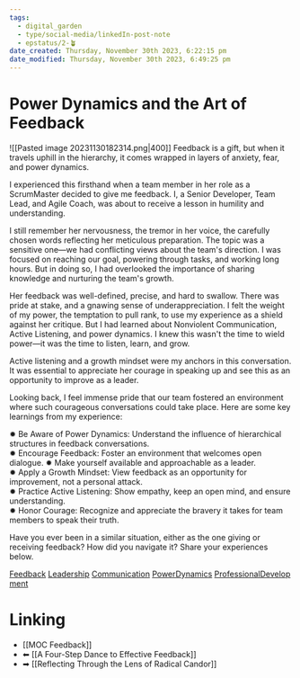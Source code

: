 ```yaml
---
tags:
  - digital_garden
  - type/social-media/linkedIn-post-note
  - epstatus/2-🪴
date_created: Thursday, November 30th 2023, 6:22:15 pm
date_modified: Thursday, November 30th 2023, 6:49:25 pm
---
```

# Power Dynamics and the Art of Feedback
![[Pasted image 20231130182314.png|400]]
Feedback is a gift, but when it travels uphill in the hierarchy, it comes wrapped in layers of anxiety, fear, and power dynamics.  
  
I experienced this firsthand when a team member in her role as a ScrumMaster decided to give me feedback. I, a Senior Developer, Team Lead, and Agile Coach, was about to receive a lesson in humility and understanding.  
  
I still remember her nervousness, the tremor in her voice, the carefully chosen words reflecting her meticulous preparation. The topic was a sensitive one—we had conflicting views about the team's direction. I was focused on reaching our goal, powering through tasks, and working long hours. But in doing so, I had overlooked the importance of sharing knowledge and nurturing the team's growth.  
  
Her feedback was well-defined, precise, and hard to swallow. There was pride at stake, and a gnawing sense of underappreciation. I felt the weight of my power, the temptation to pull rank, to use my experience as a shield against her critique. But I had learned about Nonviolent Communication, Active Listening, and power dynamics. I knew this wasn't the time to wield power—it was the time to listen, learn, and grow.  
  
Active listening and a growth mindset were my anchors in this conversation. It was essential to appreciate her courage in speaking up and see this as an opportunity to improve as a leader.  
  
Looking back, I feel immense pride that our team fostered an environment where such courageous conversations could take place. Here are some key learnings from my experience:  
  
✹ Be Aware of Power Dynamics: Understand the influence of hierarchical structures in feedback conversations.  
✹ Encourage Feedback: Foster an environment that welcomes open dialogue. ✹ Make yourself available and approachable as a leader.  
✹ Apply a Growth Mindset: View feedback as an opportunity for improvement, not a personal attack.  
✹ Practice Active Listening: Show empathy, keep an open mind, and ensure understanding.  
✹ Honor Courage: Recognize and appreciate the bravery it takes for team members to speak their truth.  
  
Have you ever been in a similar situation, either as the one giving or receiving feedback? How did you navigate it? Share your experiences below.  
  
[Feedback](https://www.linkedin.com/feed/hashtag/?keywords=feedback&highlightedUpdateUrns=urn%3Ali%3Aactivity%3A7135311426973265920) [Leadership](https://www.linkedin.com/feed/hashtag/?keywords=leadership&highlightedUpdateUrns=urn%3Ali%3Aactivity%3A7135311426973265920) [Communication](https://www.linkedin.com/feed/hashtag/?keywords=communication&highlightedUpdateUrns=urn%3Ali%3Aactivity%3A7135311426973265920) [PowerDynamics](https://www.linkedin.com/feed/hashtag/?keywords=powerdynamics&highlightedUpdateUrns=urn%3Ali%3Aactivity%3A7135311426973265920) [ProfessionalDevelopment](https://www.linkedin.com/feed/hashtag/?keywords=professionaldevelopment&highlightedUpdateUrns=urn%3Ali%3Aactivity%3A7135311426973265920)

# Linking
+ [[MOC Feedback]]
+ ⬅ [[A Four-Step Dance to Effective Feedback]]
+ ➡ [[Reflecting Through the Lens of Radical Candor]]

